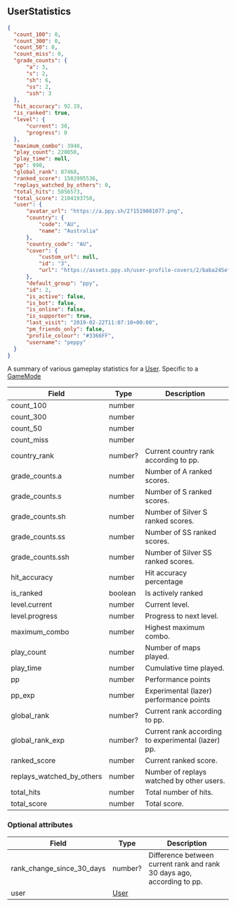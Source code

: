 ## UserStatistics
```json
{
  "count_100": 0,
  "count_300": 0,
  "count_50": 0,
  "count_miss": 0,
  "grade_counts": {
      "a": 3,
      "s": 2,
      "sh": 6,
      "ss": 2,
      "ssh": 3
  },
  "hit_accuracy": 92.19,
  "is_ranked": true,
  "level": {
      "current": 30,
      "progress": 0
  },
  "maximum_combo": 3948,
  "play_count": 228050,
  "play_time": null,
  "pp": 990,
  "global_rank": 87468,
  "ranked_score": 1502995536,
  "replays_watched_by_others": 0,
  "total_hits": 5856573,
  "total_score": 2104193750,
  "user": {
      "avatar_url": "https://a.ppy.sh/2?1519081077.png",
      "country": {
          "code": "AU",
          "name": "Australia"
      },
      "country_code": "AU",
      "cover": {
          "custom_url": null,
          "id": "3",
          "url": "https://assets.ppy.sh/user-profile-covers/2/baba245ef60834b769694178f8f6d4f6166c5188c740de084656ad2b80f1eea7.jpeg"
      },
      "default_group": "ppy",
      "id": 2,
      "is_active": false,
      "is_bot": false,
      "is_online": false,
      "is_supporter": true,
      "last_visit": "2019-02-22T11:07:10+00:00",
      "pm_friends_only": false,
      "profile_colour": "#3366FF",
      "username": "peppy"
  }
}
```

A summary of various gameplay statistics for a [User](#user). Specific to a [GameMode](#gamemode)

Field                     | Type          | Description
------------------------- | ------------- | -----------
count_100                 | number        | |
count_300                 | number        | |
count_50                  | number        | |
count_miss                | number        | |
country_rank              | number?       | Current country rank according to pp.
grade_counts.a            | number        | Number of A ranked scores.
grade_counts.s            | number        | Number of S ranked scores.
grade_counts.sh           | number        | Number of Silver S ranked scores.
grade_counts.ss           | number        | Number of SS ranked scores.
grade_counts.ssh          | number        | Number of Silver SS ranked scores.
hit_accuracy              | number        | Hit accuracy percentage
is_ranked                 | boolean       | Is actively ranked
level.current             | number        | Current level.
level.progress            | number        | Progress to next level.
maximum_combo             | number        | Highest maximum combo.
play_count                | number        | Number of maps played.
play_time                 | number        | Cumulative time played.
pp                        | number        | Performance points
pp_exp                    | number        | Experimental (lazer) performance points
global_rank               | number?       | Current rank according to pp.
global_rank_exp           | number?       | Current rank according to experimental (lazer) pp.
ranked_score              | number        | Current ranked score.
replays_watched_by_others | number        | Number of replays watched by other users.
total_hits                | number        | Total number of hits.
total_score               | number        | Total score.

### Optional attributes

Field                     | Type          | Description
------------------------- | ------------- | -----------
rank_change_since_30_days | number?       | Difference between current rank and rank 30 days ago, according to pp.
user                      | [User](#user) | |
